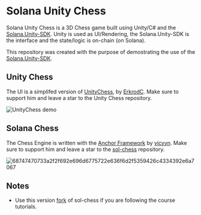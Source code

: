 # Solana Unity Chess

Solana Unity Chess is a 3D Chess game built using Unity/C# and the [Solana.Unity-SDK](https://github.com/magicblock-labs/Solana.Unity-SDK).
Unity is used as UI/Rendering, the Solana.Unity-SDK is the interface and the state/logic is on-chain (on Solana).

This repository was created with the purpose of demostrating the use of the [Solana.Unity-SDK](https://solana.unity-sdk.gg/).

## Unity Chess

The UI is a simplifed version of [UnityChess](https://github.com/ErkrodC/UnityChess), by [ErkrodC](https://github.com/ErkrodC). Make sure to support him and leave a star to the Unity Chess repository.

![UnityChess demo](https://media.githubusercontent.com/media/ErkrodC/UnityChess/development/UnityChess.gif)


## Solana Chess

The Chess Engine is written with the [Anchor Framework](https://www.anchor-lang.com/) by [vicyyn](https://github.com/vicyyn). Make sure to support him and leave a star to the [sol-chess](https://github.com/vicyyn/sol-chess) repository.

![68747470733a2f2f692e696d6775722e636f6d2f5359426c4334392e6a7067](https://github.com/magicblock-labs/Solana-Unity-Chess/assets/12031208/abccf91a-1d36-4e12-a982-46b3b26039d2)

## Notes

- Use this version [fork](https://github.com/magicblock-labs/sol-chess) of sol-chess if you are following the course tutorials. 
